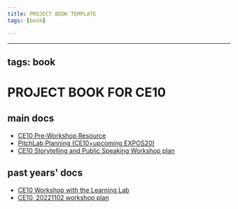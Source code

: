 ```yaml
---
title: PROJECT BOOK TEMPLATE
tags: [book]

---
```


---
tags: book
---

PROJECT BOOK FOR CE10
===

main docs
---
* [CE10 Pre-Workshop Resource](/0Ld4a6gMQbyOkLN1n6lCJw)
* [PitchLab Planning (CE10+upcoming EXPOS20)](/mpPsyRSuSC-p8X2qEr8fug)
* [CE10 Storytelling and Public Speaking Workshop plan](/vVnU1tj9RrOkAAg-SKdBzA)

past years' docs
---
* [CE10 Workshop with the Learning Lab](/HFYCp-toTJ-uP8IFG9AbHA)
* [CE10, 20221102 workshop plan](/VuGWUiUoRyOs9CPuO36OVA)